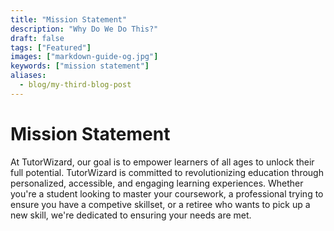 ```yaml
---
title: "Mission Statement"
description: "Why Do We Do This?"
draft: false
tags: ["Featured"]
images: ["markdown-guide-og.jpg"]
keywords: ["mission statement"]
aliases:
  - blog/my-third-blog-post
---
```


# Mission Statement

At TutorWizard, our goal is to empower learners of all ages to unlock their full potential. TutorWizard is committed to revolutionizing education through personalized, accessible, and engaging learning experiences. Whether you're a student looking to master your coursework, a professional trying to ensure you have a competive skillset, or a retiree who wants to pick up a new skill, we're dedicated to ensuring your needs are met.
